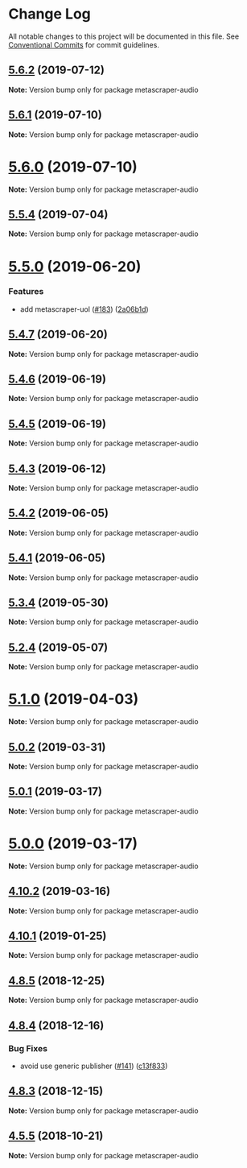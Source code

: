 # Change Log

All notable changes to this project will be documented in this file.
See [Conventional Commits](https://conventionalcommits.org) for commit guidelines.

## [5.6.2](https://github.com/microlinkhq/metascraper/tree/master/packages/metascraper-audio/compare/v5.6.1...v5.6.2) (2019-07-12)

**Note:** Version bump only for package metascraper-audio





## [5.6.1](https://github.com/microlinkhq/metascraper/tree/master/packages/metascraper-audio/compare/v5.6.0...v5.6.1) (2019-07-10)

**Note:** Version bump only for package metascraper-audio





# [5.6.0](https://github.com/microlinkhq/metascraper/tree/master/packages/metascraper-audio/compare/v5.5.4...v5.6.0) (2019-07-10)

**Note:** Version bump only for package metascraper-audio





## [5.5.4](https://github.com/microlinkhq/metascraper/tree/master/packages/metascraper-audio/compare/v5.5.3...v5.5.4) (2019-07-04)

**Note:** Version bump only for package metascraper-audio





# [5.5.0](https://github.com/microlinkhq/metascraper/tree/master/packages/metascraper-audio/compare/v5.4.7...v5.5.0) (2019-06-20)


### Features

* add metascraper-uol ([#183](https://github.com/microlinkhq/metascraper/tree/master/packages/metascraper-audio/issues/183)) ([2a06b1d](https://github.com/microlinkhq/metascraper/tree/master/packages/metascraper-audio/commit/2a06b1d))





## [5.4.7](https://github.com/microlinkhq/metascraper/tree/master/packages/metascraper-audio/compare/v5.4.6...v5.4.7) (2019-06-20)

**Note:** Version bump only for package metascraper-audio





## [5.4.6](https://github.com/microlinkhq/metascraper/tree/master/packages/metascraper-audio/compare/v5.4.5...v5.4.6) (2019-06-19)

**Note:** Version bump only for package metascraper-audio





## [5.4.5](https://github.com/microlinkhq/metascraper/tree/master/packages/metascraper-audio/compare/v5.4.4...v5.4.5) (2019-06-19)

**Note:** Version bump only for package metascraper-audio





## [5.4.3](https://github.com/microlinkhq/metascraper/tree/master/packages/metascraper-audio/compare/v5.4.2...v5.4.3) (2019-06-12)

**Note:** Version bump only for package metascraper-audio





## [5.4.2](https://github.com/microlinkhq/metascraper/tree/master/packages/metascraper-audio/compare/v5.4.1...v5.4.2) (2019-06-05)

**Note:** Version bump only for package metascraper-audio





## [5.4.1](https://github.com/microlinkhq/metascraper/tree/master/packages/metascraper-audio/compare/v5.4.0...v5.4.1) (2019-06-05)

**Note:** Version bump only for package metascraper-audio





## [5.3.4](https://github.com/microlinkhq/metascraper/tree/master/packages/metascraper-audio/compare/v5.3.3...v5.3.4) (2019-05-30)

**Note:** Version bump only for package metascraper-audio





## [5.2.4](https://github.com/microlinkhq/metascraper/tree/master/packages/metascraper-audio/compare/v5.2.3...v5.2.4) (2019-05-07)

**Note:** Version bump only for package metascraper-audio





# [5.1.0](https://github.com/microlinkhq/metascraper/tree/master/packages/metascraper-audio/compare/v5.0.2...v5.1.0) (2019-04-03)

**Note:** Version bump only for package metascraper-audio





## [5.0.2](https://github.com/microlinkhq/metascraper/tree/master/packages/metascraper-audio/compare/v5.0.1...v5.0.2) (2019-03-31)

**Note:** Version bump only for package metascraper-audio





## [5.0.1](https://github.com/microlinkhq/metascraper/tree/master/packages/metascraper-audio/compare/v5.0.0...v5.0.1) (2019-03-17)

**Note:** Version bump only for package metascraper-audio





# [5.0.0](https://github.com/microlinkhq/metascraper/tree/master/packages/metascraper-audio/compare/v4.10.3...v5.0.0) (2019-03-17)

**Note:** Version bump only for package metascraper-audio





## [4.10.2](https://github.com/microlinkhq/metascraper/tree/master/packages/metascraper-audio/compare/v4.10.1...v4.10.2) (2019-03-16)

**Note:** Version bump only for package metascraper-audio





## [4.10.1](https://github.com/microlinkhq/metascraper/tree/master/packages/metascraper-audio/compare/v4.10.0...v4.10.1) (2019-01-25)

**Note:** Version bump only for package metascraper-audio





## [4.8.5](https://github.com/microlinkhq/metascraper/tree/master/packages/metascraper-audio/compare/v4.8.4...v4.8.5) (2018-12-25)

**Note:** Version bump only for package metascraper-audio





## [4.8.4](https://github.com/microlinkhq/metascraper/tree/master/packages/metascraper-audio/compare/v4.8.3...v4.8.4) (2018-12-16)


### Bug Fixes

* avoid use generic publisher ([#141](https://github.com/microlinkhq/metascraper/tree/master/packages/metascraper-audio/issues/141)) ([c13f833](https://github.com/microlinkhq/metascraper/tree/master/packages/metascraper-audio/commit/c13f833))





## [4.8.3](https://github.com/microlinkhq/metascraper/tree/master/packages/metascraper-audio/compare/v4.8.2...v4.8.3) (2018-12-15)

**Note:** Version bump only for package metascraper-audio





## [4.5.5](https://github.com/microlinkhq/metascraper/tree/master/packages/metascraper-audio/compare/v4.5.5-alpha.0...v4.5.5) (2018-10-21)

**Note:** Version bump only for package metascraper-audio
